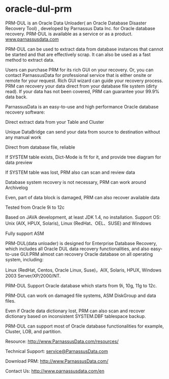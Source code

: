 # oracle-dul-prm


PRM-DUL is an Oracle Data Unloader(  an Oracle Database Disaster Recovery Tool)  , developed by Parnassus Data Inc. for Oracle database recovery.
PRM-DUL is available as a service or as a product. www.parnassusdata.com

PRM-DUL can be used to extract data from database instances that cannot be started and that are effectively scrap. It can also be used as a fast method to extract data.



Users can purchase PRM for its rich GUI on your recovery. Or, you can contact ParnassusData for professional service that is either onsite or remote for your request. Rich GUI wizard can guide your recovery process. PRM can recovery your data direct from your database file system (dirty read). If your data has not been covered, PRM can guarantee your 99.9% data back.




ParnassusData is an easy-to-use and high performance Oracle database recovery software:


  Direct extract data from your Table and Cluster
  
  Unique DataBridge can send your data from source to destination without any manual work
  
  Direct from database file, reliable
  
  If SYSTEM table exists, Dict-Mode is fit for it, and provide tree diagram for data preview
  
  If SYSTEM table was lost, PRM also can scan and review data
  
  Database system recovery is not necessary, PRM can work around Archivelog
  
  Even, part of data block is damaged, PRM can also recover available data
  
  Tested from Oracle 9i to 12c
  
  Based on JAVA development, at least JDK 1.4, no installation. Support OS: Unix (AIX, HPUX, Solaris), Linux (RedHat、OEL、SUSE) and Windows
  
  Fully support ASM




PRM-DUL(data unloader) is designed for Enterprise Database Recovery, which includes all Oracle DUL data recovery functionalities, and also easy-to-use GUI.PRM almost can recovery Oracle database on all operating system, including:


Linux (RedHat, Centos, Oracle Linux, Suse)，AIX, Solaris, HPUX, Windows 2003 Server/XP/2000/NT.

PRM-DUL Support Oracle database which starts from 9i, 10g, 11g to 12c.

PRM-DUL can work on damaged file systems, ASM DiskGroup and data files. 

Even if Oracle data dictionary lost, PRM can also scan and recover dictionary based on inconsistent SYSTEM.DBF tablespace backup. 

PRM-DUL can support most of Oracle database functionalities for example, Cluster, LOB, and partition. 





Resource:			http://www.ParnassusData.com/resources/

Technical Support: 	service@ParnassusData.com

Download PRM: 	http://www.ParnassusData.com/

Contact Us: 		http://www.parnassusdata.com/en


